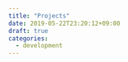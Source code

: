 ```yaml
---
title: "Projects"
date: 2019-05-22T23:20:12+09:00
draft: true
categories: 
  - development
---
```



